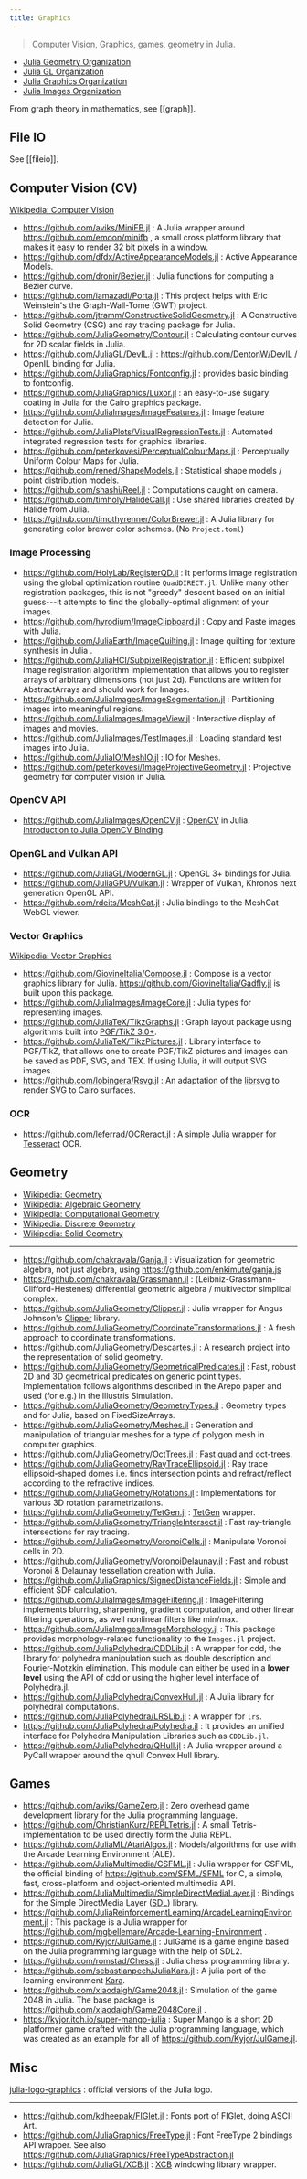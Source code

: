 ```yaml
---
title: Graphics
---
```


> Computer Vision, Graphics, games, geometry in Julia.

- [Julia Geometry Organization](https://github.com/JuliaGeometry)
- [Julia GL Organization](https://github.com/JuliaGL)
- [Julia Graphics Organization](https://github.com/JuliaGraphics)
- [Julia Images Organization](https://github.com/JuliaImages)

From graph theory in mathematics, see [[graph]].

## File IO

See [[fileio]].

## Computer Vision (CV)

[Wikipedia: Computer Vision](https://en.wikipedia.org/wiki/Category:Computer_vision)

- https://github.com/aviks/MiniFB.jl : A Julia wrapper around https://github.com/emoon/minifb , a small cross platform library that makes it easy to render 32 bit pixels in a window.
- https://github.com/dfdx/ActiveAppearanceModels.jl : Active Appearance Models.
- https://github.com/dronir/Bezier.jl : Julia functions for computing a Bezier curve.
- https://github.com/iamazadi/Porta.jl : This project helps with Eric Weinstein's the Graph-Wall-Tome (GWT) project.
- https://github.com/jtramm/ConstructiveSolidGeometry.jl : A Constructive Solid Geometry (CSG) and ray tracing package for Julia.
- https://github.com/JuliaGeometry/Contour.jl : Calculating contour curves for 2D scalar fields in Julia.
- https://github.com/JuliaGL/DevIL.jl : https://github.com/DentonW/DevIL / OpenIL binding for Julia.
- https://github.com/JuliaGraphics/Fontconfig.jl : provides basic binding to fontconfig.
- https://github.com/JuliaGraphics/Luxor.jl : an easy-to-use sugary coating in Julia for the Cairo graphics package.
- https://github.com/JuliaImages/ImageFeatures.jl : Image feature detection for Julia.
- https://github.com/JuliaPlots/VisualRegressionTests.jl : Automated integrated regression tests for graphics libraries.
- https://github.com/peterkovesi/PerceptualColourMaps.jl : Perceptually Uniform Colour Maps for Julia.
- https://github.com/rened/ShapeModels.jl : Statistical shape models / point distribution models.
- https://github.com/shashi/Reel.jl : Computations caught on camera.
- https://github.com/timholy/HalideCall.jl : Use shared libraries created by Halide from Julia.
- https://github.com/timothyrenner/ColorBrewer.jl : A Julia library for generating color brewer color schemes. (No `Project.toml`)

### Image Processing

- https://github.com/HolyLab/RegisterQD.jl : It performs image registration using the global optimization routine `QuadDIRECT.jl`. Unlike many other registration packages, this is not "greedy" descent based on an initial guess---it attempts to find the globally-optimal alignment of your images.
- https://github.com/hyrodium/ImageClipboard.jl : Copy and Paste images with Julia.
- https://github.com/JuliaEarth/ImageQuilting.jl : Image quilting for texture synthesis in Julia .
- https://github.com/JuliaHCI/SubpixelRegistration.jl : Efficient subpixel image registration algorithm implementation that allows you to register arrays of arbitrary dimensions (not just 2d). Functions are written for AbstractArrays and should work for Images.
- https://github.com/JuliaImages/ImageSegmentation.jl : Partitioning images into meaningful regions.
- https://github.com/JuliaImages/ImageView.jl : Interactive display of images and movies.
- https://github.com/JuliaImages/TestImages.jl : Loading standard test images into Julia.
- https://github.com/JuliaIO/MeshIO.jl : IO for Meshes.
- https://github.com/peterkovesi/ImageProjectiveGeometry.jl : Projective geometry for computer vision in Julia.

### OpenCV API

- https://github.com/JuliaImages/OpenCV.jl : [OpenCV](https://docs.opencv.org/) in Julia. [Introduction to Julia OpenCV Binding](https://docs.opencv.org/4.x/d8/da4/tutorial_julia.html).

### OpenGL and Vulkan API

- https://github.com/JuliaGL/ModernGL.jl : OpenGL 3+ bindings for Julia.
- https://github.com/JuliaGPU/Vulkan.jl : Wrapper of Vulkan, Khronos next generation OpenGL API.
- https://github.com/rdeits/MeshCat.jl : Julia bindings to the MeshCat WebGL viewer.

### Vector Graphics

[Wikipedia: Vector Graphics](https://en.wikipedia.org/wiki/Category:Vector_graphics)

- https://github.com/GiovineItalia/Compose.jl : Compose is a vector graphics library for Julia. <https://github.com/GiovineItalia/Gadfly.jl> is built upon this package.
- https://github.com/JuliaImages/ImageCore.jl : Julia types for representing images.
- https://github.com/JuliaTeX/TikzGraphs.jl : Graph layout package using algorithms built into [PGF/TikZ 3.0+](https://www.ctan.org/pkg/pgf).
- https://github.com/JuliaTeX/TikzPictures.jl : Library interface to PGF/TikZ, that allows one to create PGF/TikZ pictures and images can be saved as PDF, SVG, and TEX. If using IJulia, it will output SVG images.
- https://github.com/lobingera/Rsvg.jl : An adaptation of the [librsvg](https://wiki.gnome.org/action/show/Projects/LibRsvg) to render SVG to Cairo surfaces.

### OCR

- https://github.com/leferrad/OCReract.jl : A simple Julia wrapper for [Tesseract](https://tesseract-ocr.github.io/tessdoc/Installation.html) OCR.

## Geometry

- [Wikipedia: Geometry](https://en.wikipedia.org/wiki/Geometry)
- [Wikipedia: Algebraic Geometry](https://en.wikipedia.org/wiki/Category:Algebraic_geometry)
- [Wikipedia: Computational Geometry](https://en.wikipedia.org/wiki/Computational_geometry)
- [Wikipedia: Discrete Geometry](https://en.wikipedia.org/wiki/Category:Discrete_geometry)
- [Wikipedia: Solid Geometry](https://en.wikipedia.org/wiki/Solid_geometry)

---

- https://github.com/chakravala/Ganja.jl : Visualization for geometric algebra, not just algebra, using https://github.com/enkimute/ganja.js
- https://github.com/chakravala/Grassmann.jl : ⟨Leibniz-Grassmann-Clifford-Hestenes⟩ differential geometric algebra / multivector simplical complex.
- https://github.com/JuliaGeometry/Clipper.jl : Julia wrapper for Angus Johnson's [Clipper](https://angusj.com/delphi/clipper/documentation/Docs/Overview/_Body.htm) library.
- https://github.com/JuliaGeometry/CoordinateTransformations.jl : A fresh approach to coordinate transformations.
- https://github.com/JuliaGeometry/Descartes.jl : A research project into the representation of solid geometry.
- https://github.com/JuliaGeometry/GeometricalPredicates.jl : Fast, robust 2D and 3D geometrical predicates on generic point types. Implementation follows algorithms described in the Arepo paper and used (for e.g.) in the Illustris Simulation.
- https://github.com/JuliaGeometry/GeometryTypes.jl : Geometry types and for Julia, based on FixedSizeArrays.
- https://github.com/JuliaGeometry/Meshes.jl : Generation and manipulation of triangular meshes for a type of polygon mesh in computer graphics.
- https://github.com/JuliaGeometry/OctTrees.jl : Fast quad and oct-trees.
- https://github.com/JuliaGeometry/RayTraceEllipsoid.jl : Ray trace ellipsoid-shaped domes i.e. finds intersection points and refract/reflect according to the refractive indices.
- https://github.com/JuliaGeometry/Rotations.jl : Implementations for various 3D rotation parametrizations.
- https://github.com/JuliaGeometry/TetGen.jl : [TetGen](https://wias-berlin.de/software/index.jsp?id=TetGen) wrapper.
- https://github.com/JuliaGeometry/TriangleIntersect.jl : Fast ray-triangle intersections for ray tracing.
- https://github.com/JuliaGeometry/VoronoiCells.jl : Manipulate Voronoi cells in 2D.
- https://github.com/JuliaGeometry/VoronoiDelaunay.jl : Fast and robust Voronoi & Delaunay tessellation creation with Julia.
- https://github.com/JuliaGraphics/SignedDistanceFields.jl : Simple and efficient SDF calculation.
- https://github.com/JuliaImages/ImageFiltering.jl : ImageFiltering implements blurring, sharpening, gradient computation, and other linear filtering operations, as well nonlinear filters like min/max.
- https://github.com/JuliaImages/ImageMorphology.jl : This package provides morphology-related functionality to the `Images.jl` project.
- https://github.com/JuliaPolyhedra/CDDLib.jl : A wrapper for cdd, the library for polyhedra manipulation such as double description and Fourier-Motzkin elimination. This module can either be used in a **lower level** using the API of cdd or using the higher level interface of Polyhedra.jl.
- https://github.com/JuliaPolyhedra/ConvexHull.jl : A Julia library for polyhedral computations.
- https://github.com/JuliaPolyhedra/LRSLib.jl : A wrapper for `lrs`.
- https://github.com/JuliaPolyhedra/Polyhedra.jl : It provides an unified interface for Polyhedra Manipulation Libraries such as `CDDLib.jl`.
- https://github.com/JuliaPolyhedra/QHull.jl : A Julia wrapper around a PyCall wrapper around the qhull Convex Hull library.

## Games

- https://github.com/aviks/GameZero.jl : Zero overhead game development library for the Julia programming language.
- https://github.com/ChristianKurz/REPLTetris.jl : A small Tetris-implementation to be used directly form the Julia REPL.
- https://github.com/JuliaML/AtariAlgos.jl : Models/algorithms for use with the Arcade Learning Environment (ALE).
- https://github.com/JuliaMultimedia/CSFML.jl : Julia wrapper for CSFML, the official binding of https://github.com/SFML/SFML for C, a simple, fast, cross-platform and object-oriented multimedia API.
- https://github.com/JuliaMultimedia/SimpleDirectMediaLayer.jl : Bindings for the Simple DirectMedia Layer ([SDL](https://www.libsdl.org/)) library.
- https://github.com/JuliaReinforcementLearning/ArcadeLearningEnvironment.jl : This package is a Julia wrapper for https://github.com/mgbellemare/Arcade-Learning-Environment .
- https://github.com/Kyjor/JulGame.jl : JulGame is a game engine based on the Julia programming language with the help of SDL2.
- https://github.com/romstad/Chess.jl : Julia chess programming library.
- https://github.com/sebastianpech/JuliaKara.jl : A julia port of the learning environment [Kara](https://www.swisseduc.ch/informatik/karatojava/).
- https://github.com/xiaodaigh/Game2048.jl : Simulation of the game 2048 in Julia. The base package is https://github.com/xiaodaigh/Game2048Core.jl .
- https://kyjor.itch.io/super-mango-julia : Super Mango is a short 2D platformer game crafted with the Julia programming language, which was created as an example for all of https://github.com/Kyjor/JulGame.jl.

## Misc

[julia-logo-graphics](https://github.com/JuliaLang/julia-logo-graphics) : official versions of the Julia logo.

---

- https://github.com/kdheepak/FIGlet.jl : Fonts port of FIGlet, doing ASCII Art.
- https://github.com/JuliaGraphics/FreeType.jl : Font FreeType 2 bindings API wrapper. See also https://github.com/JuliaGraphics/FreeTypeAbstraction.jl
- https://github.com/JuliaGL/XCB.jl : [XCB](https://xcb.freedesktop.org/) windowing library wrapper.
